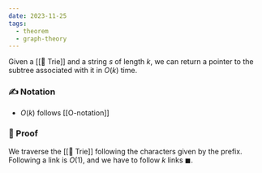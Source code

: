 ```yaml
---
date: 2023-11-25
tags:
  - theorem
  - graph-theory
---
```


Given a [[📘 Trie]] and a string $s$ of length $k$, we can return a pointer to the subtree associated with it in $O(k)$ time.

### ✍️ Notation

- $O(k)$ follows [[O-notation]]

### 🧠 Proof

We traverse the [[📘 Trie]] following the characters given by the prefix. Following a link is $O(1)$, and we have to follow $k$ links $\blacksquare$. 